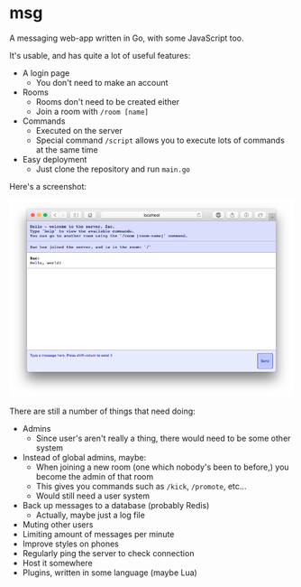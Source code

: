 # msg

A messaging web-app written in Go, with some JavaScript too.

It's usable, and has quite a lot of useful features:

  - A login page
    - You don't need to make an account
  - Rooms
    - Rooms don't need to be created either
    - Join a room with `/room [name]`
  - Commands
    - Executed on the server
	- Special command `/script` allows you to execute
	  lots of commands at the same time
  - Easy deployment
    - Just clone the repository and run `main.go`

Here's a screenshot:

![](screenshot.png)

There are still a number of things that need doing:

  - Admins
    - Since user's aren't really a thing, there would
	  need to be some other system
  - Instead of global admins, maybe:
    - When joining a new room (one which nobody's been to before,) you become the admin
	  of that room
	- This gives you commands such as `/kick`, `/promote`, etc...
	- Would still need a user system
  - Back up messages to a database (probably Redis)
    - Actually, maybe just a log file
  - Muting other users
  - Limiting amount of messages per minute
  - Improve styles on phones
  - Regularly ping the server to check connection
  - Host it somewhere
  - Plugins, written in some language (maybe Lua)
